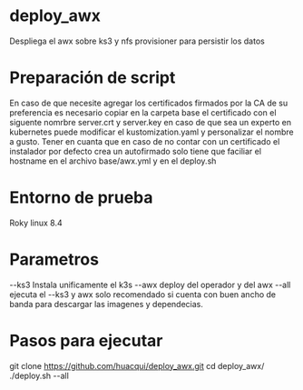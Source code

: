 # deploy_awx
Despliega el awx sobre ks3 y nfs provisioner para persistir los datos

# Preparación de script
En caso de que necesite agregar los certificados firmados por la CA de su preferencia es necesario copiar en la carpeta base el certificado con el siguente nomrbre
server.crt y server.key en caso de que sea un experto en kubernetes puede modificar el kustomization.yaml y personalizar el nombre a gusto.
Tener en cuanta que en caso de no contar con un certificado el instalador por defecto crea un autofirmado solo tiene que faciliar el hostname en el archivo base/awx.yml y en el deploy.sh

# Entorno de prueba
Roky linux 8.4

# Parametros
 --ks3 Instala unificamente el k3s
 --awx deploy del operador y del awx
 --all ejecuta el --ks3 y awx solo recomendado si cuenta con buen ancho de banda para descargar las imagenes y dependecias.
# Pasos para ejecutar
git clone https://github.com/huacqui/deploy_awx.git
cd deploy_awx/
./deploy.sh --all
